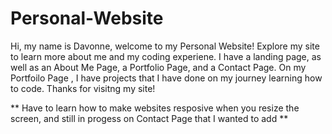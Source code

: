 # Personal-Website

Hi, my name is Davonne, welcome to my Personal Website! Explore my site to learn more about me and my coding experiene. I have a landing page, as well as an About Me Page, a Portfolio Page, and a Contact Page. On my Portfoilo Page , I have projects that I have done on my journey learning how to code. Thanks for visitng my site!


** Have to learn how to make websites resposive when you resize the screen, and still in progess on Contact Page that I wanted to add **
